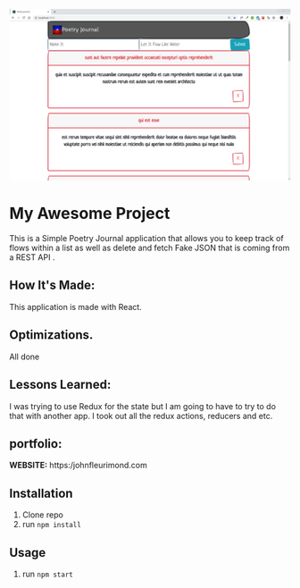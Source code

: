 ![Redux](public/Redux.png)



# My Awesome Project
This is a Simple Poetry Journal application that allows you to keep track of flows within a list as well as delete and fetch Fake JSON that is coming from a REST API .

## How It's Made:
This application is made with React.

## Optimizations.
All done

## Lessons Learned:
I was trying to use Redux for the state but I am going to have to try to do that with another app. I took out all the redux actions, reducers and etc.

## portfolio:

**WEBSITE:** https:/johnfleurimond.com

## Installation

1. Clone repo
2. run `npm install`

## Usage

1. run `npm start`
